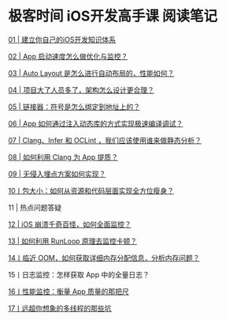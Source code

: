 # 极客时间 iOS开发高手课 阅读笔记

[01 | 建立你自己的iOS开发知识体系](https://github.com/rogertan30/GeekTime/tree/master/iOS%E5%BC%80%E5%8F%91%E9%AB%98%E6%89%8B%E8%AF%BE/%E5%BB%BA%E7%AB%8B%E4%BD%A0%E8%87%AA%E5%B7%B1%E7%9A%84iOS%E5%BC%80%E5%8F%91%E4%BD%93%E7%B3%BB)

[02 | App 启动速度怎么做优化与监控？](https://github.com/rogertan30/GeekTime/tree/master/iOS%E5%BC%80%E5%8F%91%E9%AB%98%E6%89%8B%E8%AF%BE/App%E5%90%AF%E5%8A%A8%E9%80%9F%E5%BA%A6%E6%80%8E%E4%B9%88%E5%81%9A%E4%BC%98%E5%8C%96%E4%B8%8E%E7%9B%91%E6%8E%A7%EF%BC%9F)

[03 | Auto Layout 是怎么进行自动布局的，性能如何？](https://github.com/rogertan30/GeekTime/tree/master/iOS%E5%BC%80%E5%8F%91%E9%AB%98%E6%89%8B%E8%AF%BE/AutoLayout%E6%98%AF%E6%80%8E%E4%B9%88%E8%BF%9B%E8%A1%8C%E8%87%AA%E5%8A%A8%E5%B8%83%E5%B1%80%E7%9A%84)

[04 | 项目大了人员多了，架构怎么设计更合理？](https://github.com/rogertan30/GeekTime/tree/master/iOS%E5%BC%80%E5%8F%91%E9%AB%98%E6%89%8B%E8%AF%BE/%E9%A1%B9%E7%9B%AE%E5%A4%A7%E4%BA%86%E4%BA%BA%E5%91%98%E5%A4%9A%E4%BA%86%E6%9E%B6%E6%9E%84%E6%80%8E%E4%B9%88%E8%AE%BE%E8%AE%A1%E6%9B%B4%E5%90%88%E7%90%86)

[05 | 链接器：符号是怎么绑定到地址上的？](https://github.com/rogertan30/GeekTime/tree/master/iOS%E5%BC%80%E5%8F%91%E9%AB%98%E6%89%8B%E8%AF%BE/%E7%AC%A6%E5%8F%B7%E6%98%AF%E6%80%8E%E4%B9%88%E7%BB%91%E5%AE%9A%E5%88%B0%E5%9C%B0%E5%9D%80%E4%B8%8A%E7%9A%84)

[06 | App 如何通过注入动态库的方式实现极速编译调试？](https://github.com/rogertan30/GeekTime/tree/master/iOS%E5%BC%80%E5%8F%91%E9%AB%98%E6%89%8B%E8%AF%BE/App%E5%A6%82%E4%BD%95%E9%80%9A%E8%BF%87%E6%B3%A8%E5%85%A5%E5%8A%A8%E6%80%81%E5%BA%93%E7%9A%84%E6%96%B9%E5%BC%8F%E5%AE%9E%E7%8E%B0%E6%9E%81%E9%80%9F%E7%BC%96%E8%AF%91%E8%B0%83%E8%AF%95)

[07 | Clang、Infer 和 OCLint ，我们应该使用谁来做静态分析？](https://github.com/rogertan30/GeekTime/tree/master/iOS%E5%BC%80%E5%8F%91%E9%AB%98%E6%89%8B%E8%AF%BE/%E6%88%91%E4%BB%AC%E5%BA%94%E8%AF%A5%E4%BD%BF%E7%94%A8%E8%B0%81%E6%9D%A5%E5%81%9A%E9%9D%99%E6%80%81%E5%88%86%E6%9E%90%EF%BC%9F)

[08 | 如何利用 Clang 为 App 提质？](https://github.com/rogertan30/GeekTime/tree/master/iOS%E5%BC%80%E5%8F%91%E9%AB%98%E6%89%8B%E8%AF%BE/%E5%A6%82%E4%BD%95%E5%88%A9%E7%94%A8Clang%E4%B8%BAApp%E6%8F%90%E8%B4%A8%EF%BC%9F)

[09 | 无侵入埋点方案如何实现？](https://github.com/rogertan30/GeekTime/tree/master/iOS%E5%BC%80%E5%8F%91%E9%AB%98%E6%89%8B%E8%AF%BE/%E6%97%A0%E4%BE%B5%E5%85%A5%E7%9A%84%E5%9F%8B%E7%82%B9%E6%96%B9%E6%A1%88%E5%A6%82%E4%BD%95%E5%AE%9E%E7%8E%B0)

[10丨包大小：如何从资源和代码层面实现全方位瘦身？](https://github.com/rogertan30/GeekTime/tree/master/iOS%E5%BC%80%E5%8F%91%E9%AB%98%E6%89%8B%E8%AF%BE/%E5%8C%85%E5%A4%A7%E5%B0%8F%EF%BC%9A%E5%A6%82%E4%BD%95%E4%BB%8E%E8%B5%84%E6%BA%90%E5%92%8C%E4%BB%A3%E7%A0%81%E5%B1%82%E9%9D%A2%E5%AE%9E%E7%8E%B0%E5%85%A8%E6%96%B9%E4%BD%8D%E7%98%A6%E8%BA%AB%EF%BC%9F)

11 | 热点问题答疑

[12 | iOS 崩溃千奇百怪，如何全面监控？](https://github.com/rogertan30/GeekTime/tree/master/iOS%E5%BC%80%E5%8F%91%E9%AB%98%E6%89%8B%E8%AF%BE/iOS%20%E5%B4%A9%E6%BA%83%E5%8D%83%E5%A5%87%E7%99%BE%E6%80%AA%EF%BC%8C%E5%A6%82%E4%BD%95%E5%85%A8%E9%9D%A2%E7%9B%91%E6%8E%A7%EF%BC%9F)


[13 | 如何利用 RunLoop 原理去监控卡顿？](https://github.com/rogertan30/GeekTime/tree/master/iOS%E5%BC%80%E5%8F%91%E9%AB%98%E6%89%8B%E8%AF%BE/%E5%A6%82%E4%BD%95%E5%88%A9%E7%94%A8RunLoop%E5%8E%9F%E7%90%86%E5%8E%BB%E7%9B%91%E6%8E%A7%E5%8D%A1%E9%A1%BF)

[14丨临近 OOM，如何获取详细内存分配信息，分析内存问题？](https://github.com/rogertan30/GeekTime/tree/master/iOS%E5%BC%80%E5%8F%91%E9%AB%98%E6%89%8B%E8%AF%BE/%E4%B8%B4%E8%BF%91OOM%EF%BC%8C%E5%A6%82%E4%BD%95%E8%8E%B7%E5%8F%96%E8%AF%A6%E7%BB%86%E5%86%85%E5%AD%98%E5%88%86%E9%85%8D%E4%BF%A1%E6%81%AF%EF%BC%8C%E5%88%86%E6%9E%90%E5%86%85%E5%AD%98%E9%97%AE%E9%A2%98%EF%BC%9F)

15丨日志监控：怎样获取 App 中的全量日志？

[16丨性能监控：衡量 App 质量的那把尺](https://github.com/rogertan30/GeekTime/tree/master/iOS%E5%BC%80%E5%8F%91%E9%AB%98%E6%89%8B%E8%AF%BE/%E6%80%A7%E8%83%BD%E7%9B%91%E6%8E%A7%EF%BC%9A%E8%A1%A1%E9%87%8F%20App%20%E8%B4%A8%E9%87%8F%E7%9A%84%E9%82%A3%E6%8A%8A%E5%B0%BA)

[17丨远超你想象的多线程的那些坑](https://github.com/rogertan30/GeekTime/tree/master/iOS%E5%BC%80%E5%8F%91%E9%AB%98%E6%89%8B%E8%AF%BE/%E8%BF%9C%E8%B6%85%E4%BD%A0%E6%83%B3%E8%B1%A1%E7%9A%84%E5%A4%9A%E7%BA%BF%E7%A8%8B%E7%9A%84%E9%82%A3%E4%BA%9B%E5%9D%91)

